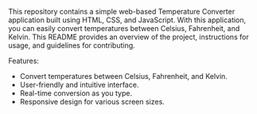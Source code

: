 This repository contains a simple web-based Temperature Converter application built using HTML, CSS, and JavaScript. With this application, you can easily convert temperatures between Celsius, Fahrenheit, and Kelvin. This README provides an overview of the project, instructions for usage, and guidelines for contributing.

Features:
* Convert temperatures between Celsius, Fahrenheit, and Kelvin.
* User-friendly and intuitive interface.
* Real-time conversion as you type.
* Responsive design for various screen sizes.
